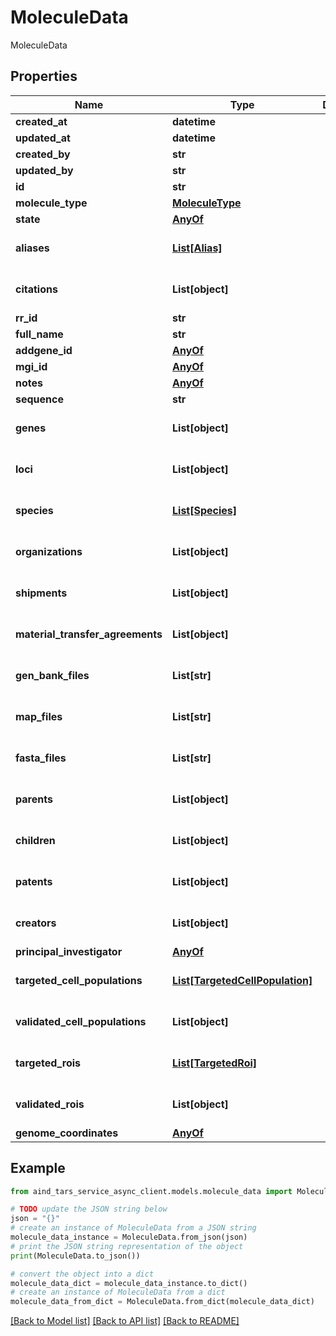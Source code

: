 # MoleculeData

MoleculeData

## Properties

Name | Type | Description | Notes
------------ | ------------- | ------------- | -------------
**created_at** | **datetime** |  | [optional] 
**updated_at** | **datetime** |  | [optional] 
**created_by** | **str** |  | [optional] 
**updated_by** | **str** |  | [optional] 
**id** | **str** |  | [optional] 
**molecule_type** | [**MoleculeType**](MoleculeType.md) |  | [optional] 
**state** | [**AnyOf**](AnyOf.md) |  | [optional] 
**aliases** | [**List[Alias]**](Alias.md) |  | [optional] [default to []]
**citations** | **List[object]** |  | [optional] [default to []]
**rr_id** | **str** |  | [optional] 
**full_name** | **str** |  | [optional] 
**addgene_id** | [**AnyOf**](AnyOf.md) |  | [optional] 
**mgi_id** | [**AnyOf**](AnyOf.md) |  | [optional] 
**notes** | [**AnyOf**](AnyOf.md) |  | [optional] 
**sequence** | **str** |  | [optional] 
**genes** | **List[object]** |  | [optional] [default to []]
**loci** | **List[object]** |  | [optional] [default to []]
**species** | [**List[Species]**](Species.md) |  | [optional] [default to []]
**organizations** | **List[object]** |  | [optional] [default to []]
**shipments** | **List[object]** |  | [optional] [default to []]
**material_transfer_agreements** | **List[object]** |  | [optional] [default to []]
**gen_bank_files** | **List[str]** |  | [optional] [default to []]
**map_files** | **List[str]** |  | [optional] [default to []]
**fasta_files** | **List[str]** |  | [optional] [default to []]
**parents** | **List[object]** |  | [optional] [default to []]
**children** | **List[object]** |  | [optional] [default to []]
**patents** | **List[object]** |  | [optional] [default to []]
**creators** | **List[object]** |  | [optional] [default to []]
**principal_investigator** | [**AnyOf**](AnyOf.md) |  | [optional] 
**targeted_cell_populations** | [**List[TargetedCellPopulation]**](TargetedCellPopulation.md) |  | [optional] [default to []]
**validated_cell_populations** | **List[object]** |  | [optional] [default to []]
**targeted_rois** | [**List[TargetedRoi]**](TargetedRoi.md) |  | [optional] [default to []]
**validated_rois** | **List[object]** |  | [optional] [default to []]
**genome_coordinates** | [**AnyOf**](AnyOf.md) |  | [optional] 

## Example

```python
from aind_tars_service_async_client.models.molecule_data import MoleculeData

# TODO update the JSON string below
json = "{}"
# create an instance of MoleculeData from a JSON string
molecule_data_instance = MoleculeData.from_json(json)
# print the JSON string representation of the object
print(MoleculeData.to_json())

# convert the object into a dict
molecule_data_dict = molecule_data_instance.to_dict()
# create an instance of MoleculeData from a dict
molecule_data_from_dict = MoleculeData.from_dict(molecule_data_dict)
```
[[Back to Model list]](../README.md#documentation-for-models) [[Back to API list]](../README.md#documentation-for-api-endpoints) [[Back to README]](../README.md)


